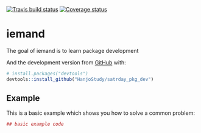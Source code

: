 [![Travis build status](https://travis-ci.org/HanjoStudy/satrday_pkg_dev.svg?branch=master)](https://travis-ci.org/HanjoStudy/satrday_pkg_dev)
[![Coverage status](https://codecov.io/gh/HanjoStudy/satrday_pkg_dev/branch/master/graph/badge.svg)](https://codecov.io/github/HanjoStudy/satrday_pkg_dev?branch=master)
# iemand

The goal of iemand is to learn package development

And the development version from [GitHub](https://github.com/) with:

``` r
# install.packages("devtools")
devtools::install_github("HanjoStudy/satrday_pkg_dev")
```
## Example

This is a basic example which shows you how to solve a common problem:

``` r
## basic example code
```

